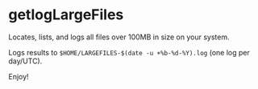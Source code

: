 # getlogLargeFiles

Locates, lists, and logs all files over 100MB in size on your system.

Logs results to `$HOME/LARGEFILES-$(date -u +%b-%d-%Y).log` (one log per day/UTC).

Enjoy!
